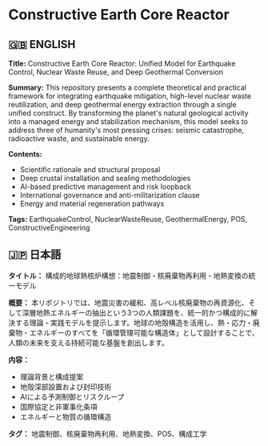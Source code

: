# Constructive Earth Core Reactor

## 🇬🇧 ENGLISH

**Title:** Constructive Earth Core Reactor: Unified Model for Earthquake Control, Nuclear Waste Reuse, and Deep Geothermal Conversion

**Summary:**
This repository presents a complete theoretical and practical framework for integrating earthquake mitigation, high-level nuclear waste reutilization, and deep geothermal energy extraction through a single unified construct. By transforming the planet's natural geological activity into a managed energy and stabilization mechanism, this model seeks to address three of humanity's most pressing crises: seismic catastrophe, radioactive waste, and sustainable energy.

**Contents:**
- Scientific rationale and structural proposal
- Deep crustal installation and sealing methodologies
- AI-based predictive management and risk loopback
- International governance and anti-militarization clause
- Energy and material regeneration pathways

**Tags:** EarthquakeControl, NuclearWasteReuse, GeothermalEnergy, POS, ConstructiveEngineering

## 🇯🇵 日本語

**タイトル：** 構成的地球熱核炉構想：地震制御・核廃棄物再利用・地熱変換の統一モデル

**概要：**
本リポジトリでは、地震災害の緩和、高レベル核廃棄物の再資源化、そして深層地熱エネルギーの抽出という3つの人類課題を、統一的かつ構成的に解決する理論・実践モデルを提示します。地球の地殻構造を活用し、熱・応力・廃棄物・エネルギーのすべてを「循環管理可能な構造体」として設計することで、人類の未来を支える持続可能な基盤を創出します。

**内容：**
- 理論背景と構成提案
- 地殻深部設置および封印技術
- AIによる予測制御とリスクループ
- 国際協定と非軍事化条項
- エネルギーと物質の循環構造

**タグ：** 地震制御、核廃棄物再利用、地熱変換、POS、構成工学
